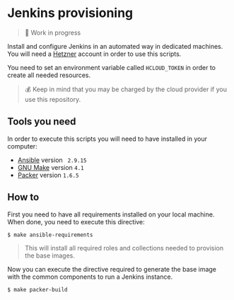 # Jenkins provisioning

>:construction: Work in progress

Install and configure Jenkins in an automated way in dedicated machines. You will need a [Hetzner]() account in
order to use this scripts.

You need to set an environment variable called `HCLOUD_TOKEN` in order to create all needed resources.

>:moneybag: Keep in mind that you may be charged by the cloud provider if you use this repository. 

## Tools you need

In order to execute this scripts you will need to have installed in your computer:

* [Ansible](https://www.ansible.com/) version ` 2.9.15`
* [GNU Make](https://www.gnu.org/software/make/) version `4.1`
* [Packer](https://www.packer.io/) version `1.6.5`

## How to

First you need to have all requirements installed on your local machine. When done, you need
to execute this directive:

```bash
$ make ansible-requirements
```

>This will install all required roles and collections needed to provision the base images.

Now you can execute the directive required to generate the base image with the common components to run
a Jenkins instance.

```bash
$ make packer-build
```
